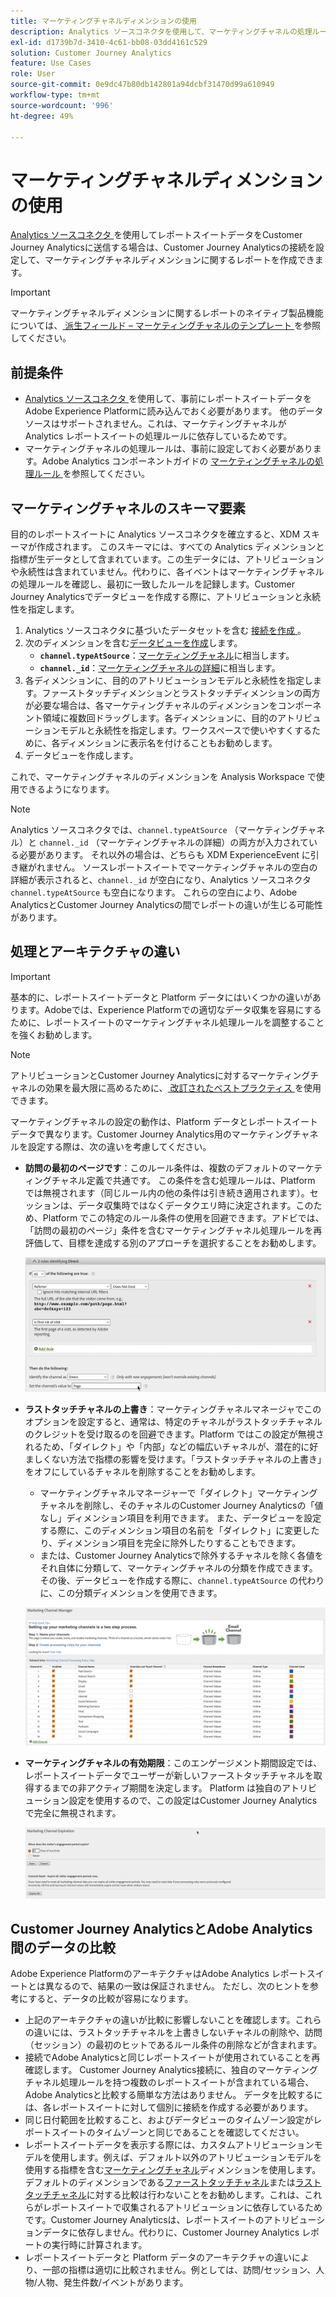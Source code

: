 ```yaml
---
title: マーケティングチャネルディメンションの使用
description: Analytics ソースコネクタを使用して、マーケティングチャネルの処理ルールをAdobe Experience Platformに取り込む方法を説明します。
exl-id: d1739b7d-3410-4c61-bb08-03dd4161c529
solution: Customer Journey Analytics
feature: Use Cases
role: User
source-git-commit: 0e9dc47b80db142801a94dcbf31470d99a610949
workflow-type: tm+mt
source-wordcount: '996'
ht-degree: 49%

---
```


# マーケティングチャネルディメンションの使用

[Analytics ソースコネクタ ](https://experienceleague.adobe.com/ja/docs/experience-platform/sources/connectors/adobe-applications/analytics) を使用してレポートスイートデータをCustomer Journey Analyticsに送信する場合は、Customer Journey Analyticsの接続を設定して、マーケティングチャネルディメンションに関するレポートを作成できます。

>[!IMPORTANT]
>
>マーケティングチャネルディメンションに関するレポートのネイティブ製品機能については、[ 派生フィールド – マーケティングチャネルのテンプレート ](/help/data-views/derived-fields/derived-fields.md#marketing-channels) を参照してください。
>


## 前提条件

* [Analytics ソースコネクタ ](https://experienceleague.adobe.com/ja/docs/experience-platform/sources/connectors/adobe-applications/analytics) を使用して、事前にレポートスイートデータをAdobe Experience Platformに読み込んでおく必要があります。 他のデータソースはサポートされません。これは、マーケティングチャネルが Analytics レポートスイートの処理ルールに依存しているためです。
* マーケティングチャネルの処理ルールは、事前に設定しておく必要があります。Adobe Analytics コンポーネントガイドの [ マーケティングチャネルの処理ルール ](https://experienceleague.adobe.com/ja/docs/analytics/admin/admin-tools/manage-report-suites/edit-report-suite/marketing-channels/c-rules) を参照してください。

## マーケティングチャネルのスキーマ要素

目的のレポートスイートに Analytics ソースコネクタを確立すると、XDM スキーマが作成されます。 このスキーマには、すべての Analytics ディメンションと指標が生データとして含まれています。この生データには、アトリビューションや永続性は含まれていません。代わりに、各イベントはマーケティングチャネルの処理ルールを確認し、最初に一致したルールを記録します。Customer Journey Analyticsでデータビューを作成する際に、アトリビューションと永続性を指定します。

1. Analytics ソースコネクタに基づいたデータセットを含む [ 接続を作成 ](/help/connections/create-connection.md)。
2. 次のディメンションを含む[データビューを作成](/help/data-views/create-dataview.md)します。
   * **`channel.typeAtSource`**：[マーケティングチャネル](https://experienceleague.adobe.com/ja/docs/analytics/components/dimensions/marketing-channel)に相当します。
   * **`channel._id`**：[マーケティングチャネルの詳細](https://experienceleague.adobe.com/ja/docs/analytics/components/dimensions/marketing-detail)に相当します。
3. 各ディメンションに、目的のアトリビューションモデルと永続性を指定します。ファーストタッチディメンションとラストタッチディメンションの両方が必要な場合は、各マーケティングチャネルのディメンションをコンポーネント領域に複数回ドラッグします。各ディメンションに、目的のアトリビューションモデルと永続性を指定します。ワークスペースで使いやすくするために、各ディメンションに表示名を付けることもお勧めします。
4. データビューを作成します。

これで、マーケティングチャネルのディメンションを Analysis Workspace で使用できるようになります。

>[!NOTE]
>
> Analytics ソースコネクタでは、`channel.typeAtSource` （マーケティングチャネル）と `channel._id` （マーケティングチャネルの詳細）の両方が入力されている必要があります。 それ以外の場合は、どちらも XDM ExperienceEvent に引き継がれません。 ソースレポートスイートでマーケティングチャネルの空白の詳細が表示されると、`channel._id` が空白になり、Analytics ソースコネクタ `channel.typeAtSource` も空白になります。 これらの空白により、Adobe AnalyticsとCustomer Journey Analyticsの間でレポートの違いが生じる可能性があります。

## 処理とアーキテクチャの違い

>[!IMPORTANT]
>
>基本的に、レポートスイートデータと Platform データにはいくつかの違いがあります。Adobeでは、Experience Platformでの適切なデータ収集を容易にするために、レポートスイートのマーケティングチャネル処理ルールを調整することを強くお勧めします。

>[!NOTE]
>
>アトリビューションとCustomer Journey Analyticsに対するマーケティングチャネルの効果を最大限に高めるために、[ 改訂されたベストプラクティス ](https://experienceleague.adobe.com/ja/docs/analytics/components/marketing-channels/mchannel-best-practices) を使用できます。

マーケティングチャネルの設定の動作は、Platform データとレポートスイートデータで異なります。Customer Journey Analytics用のマーケティングチャネルを設定する際は、次の違いを考慮してください。

* **訪問の最初のページです**：このルール条件は、複数のデフォルトのマーケティングチャネル定義で共通です。 この条件を含む処理ルールは、Platform では無視されます（同じルール内の他の条件は引き続き適用されます）。セッションは、データ収集時ではなくデータクエリ時に決定されます。このため、Platform でこの特定のルール条件の使用を回避できます。アドビでは、「訪問の最初のページ」条件を含むマーケティングチャネル処理ルールを再評価して、目標を達成する別のアプローチを選択することをお勧めします。

  ![訪問の最初のページ](../assets/first-page-of-visit.png)

* **ラストタッチチャネルの上書き**：マーケティングチャネルマネージャでこのオプションを設定すると、通常は、特定のチャネルがラストタッチチャネルのクレジットを受け取るのを回避できます。Platform ではこの設定が無視されるため、「ダイレクト」や「内部」などの幅広いチャネルが、潜在的に好ましくない方法で指標の影響を受けます。「ラストタッチチャネルの上書き」をオフにしているチャネルを削除することをお勧めします。
   * マーケティングチャネルマネージャーで「ダイレクト」マーケティングチャネルを削除し、そのチャネルのCustomer Journey Analyticsの「値なし」ディメンション項目を利用できます。 また、データビューを設定する際に、このディメンション項目の名前を「ダイレクト」に変更したり、ディメンション項目を完全に除外したりすることもできます。
   * または、Customer Journey Analyticsで除外するチャネルを除く各値をそれ自体に分類して、マーケティングチャネルの分類を作成できます。 その後、データビューを作成する際に、`channel.typeAtSource` の代わりに、この分類ディメンションを使用できます。

  ![ラストタッチチャネルの上書き](../assets/override-last-touch-channel.png)

* **マーケティングチャネルの有効期限**：このエンゲージメント期間設定では、レポートスイートデータでユーザーが新しいファーストタッチチャネルを取得するまでの非アクティブ期間を決定します。 Platform は独自のアトリビューション設定を使用するので、この設定はCustomer Journey Analyticsで完全に無視されます。

  ![マーケティングチャネルの有効期限](../assets/marketing-channel-expiration.png)

## Customer Journey AnalyticsとAdobe Analytics間のデータの比較

Adobe Experience PlatformのアーキテクチャはAdobe Analytics レポートスイートとは異なるので、結果の一致は保証されません。 ただし、次のヒントを参考にすると、データの比較が容易になります。

* 上記のアーキテクチャの違いが比較に影響しないことを確認します。これらの違いには、ラストタッチチャネルを上書きしないチャネルの削除や、訪問（セッション）の最初のヒットであるルール条件の削除などが含まれます。
* 接続でAdobe Analyticsと同じレポートスイートが使用されていることを再確認します。 Customer Journey Analytics接続に、独自のマーケティングチャネル処理ルールを持つ複数のレポートスイートが含まれている場合、Adobe Analyticsと比較する簡単な方法はありません。 データを比較するには、各レポートスイートに対して個別に接続を作成する必要があります。
* 同じ日付範囲を比較すること、およびデータビューのタイムゾーン設定がレポートスイートのタイムゾーンと同じであることを確認してください。
* レポートスイートデータを表示する際には、カスタムアトリビューションモデルを使用します。例えば、デフォルト以外のアトリビューションモデルを使用する指標を含む[マーケティングチャネル](https://experienceleague.adobe.com/ja/docs/analytics/components/dimensions/marketing-channel)ディメンションを使用します。デフォルトのディメンションである[ファーストタッチチャネル](https://experienceleague.adobe.com/ja/docs/analytics/components/dimensions/first-touch-channel)または[ラストタッチチャネル](https://experienceleague.adobe.com/ja/docs/analytics/components/dimensions/last-touch-channel)に対する比較は行わないことをお勧めします。これは、これらがレポートスイートで収集されるアトリビューションに依存しているためです。Customer Journey Analyticsは、レポートスイートのアトリビューションデータに依存しません。代わりに、Customer Journey Analytics レポートの実行時に計算されます。
* レポートスイートデータと Platform データのアーキテクチャの違いにより、一部の指標は適切に比較されません。例としては、訪問/セッション、人物/人物、発生件数/イベントがあります。
